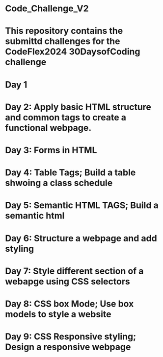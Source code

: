 # Code_Challenge_V2 

# This repository contains the submittd challenges for the CodeFlex2024 30DaysofCoding challenge 

# Day 1 

# Day 2: Apply basic HTML structure and common tags to create a functional webpage.

# Day 3: Forms in HTML

# Day 4: Table Tags; Build a table shwoing a class schedule 

# Day 5: Semantic HTML TAGS; Build a semantic html 

# Day 6: Structure a webpage and add styling  

# Day 7: Style different section of a webapge using CSS selectors

# Day 8: CSS box Mode; Use box models to style a website

# Day 9: CSS Responsive styling; Design a responsive webpage